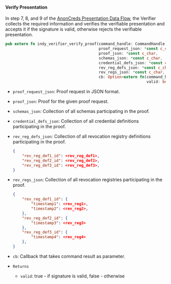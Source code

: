 #### Verify Presentation

In step 7, 8, and 9 of the 
[AnonCreds Presentation Data Flow](#anoncreds-presentation-data-flow), 
the Verifier collects the required information and verifies the verifiable presentation and accepts it if the
signature is valid, otherwise rejects the verifiable presentation.

```rust
pub extern fn indy_verifier_verify_proof(command_handle: CommandHandle,
                                         proof_request_json: *const c_char,
                                         proof_json: *const c_char,
                                         schemas_json: *const c_char,
                                         credential_defs_json: *const c_char,
                                         rev_reg_defs_json: *const c_char,
                                         rev_regs_json: *const c_char,
                                         cb: Option<extern fn(command_handle_: CommandHandle, err: ErrorCode,
                                                              valid: bool)>) -> ErrorCode {}
```

* `proof_request_json`: Proof request in JSON format.
* `proof_json`: Proof for the given proof request.
* `schemas_json`: Collection of all schemas participating in the proof.
* `credential_defs_json`: Collection of all credential definitions participating in the proof.
* `rev_reg_defs_json`: Collection of all revocation registry definitions participating in the proof.

   ```json
   {
       "rev_reg_def1_id": <rev_reg_def1>,
       "rev_reg_def2_id": <rev_reg_def2>,
       "rev_reg_def3_id": <rev_reg_def3>,
   }
    ```

* `rev_regs_json`: Collection of all revocation registries participating in the proof.
    ```json
    {
        "rev_reg_def1_id": {
            "timestamp1": <rev_reg1>,
            "timestamp2": <rev_reg2>,
        },
        "rev_reg_def2_id": {
            "timestamp3": <rev_reg3>
        },
        "rev_reg_def3_id": {
            "timestamp4": <rev_reg4>
        },
    }
    ```
* `cb`: Callback that takes command result as parameter.
* `Returns`
    * `valid`: true - if signature is valid, false - otherwise
